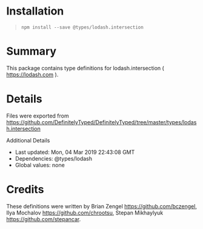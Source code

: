 # Installation
> `npm install --save @types/lodash.intersection`

# Summary
This package contains type definitions for lodash.intersection ( https://lodash.com ).

# Details
Files were exported from https://github.com/DefinitelyTyped/DefinitelyTyped/tree/master/types/lodash.intersection

Additional Details
 * Last updated: Mon, 04 Mar 2019 22:43:08 GMT
 * Dependencies: @types/lodash
 * Global values: none

# Credits
These definitions were written by Brian Zengel <https://github.com/bczengel>, Ilya Mochalov <https://github.com/chrootsu>, Stepan Mikhaylyuk <https://github.com/stepancar>.
